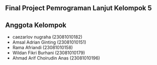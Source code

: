 ## Final Project Pemrograman Lanjut Kelompok 5

## Anggota Kelompok
- caezarlov nugraha         (23081010182)
- Amsal Adrian Ginting      (23081010151)
- Rama Afriandi             (23081010158)
- Wildan Fikri Burhani      (23081010179)
- Ahmad Arif Choirudin Anas (23081010196)